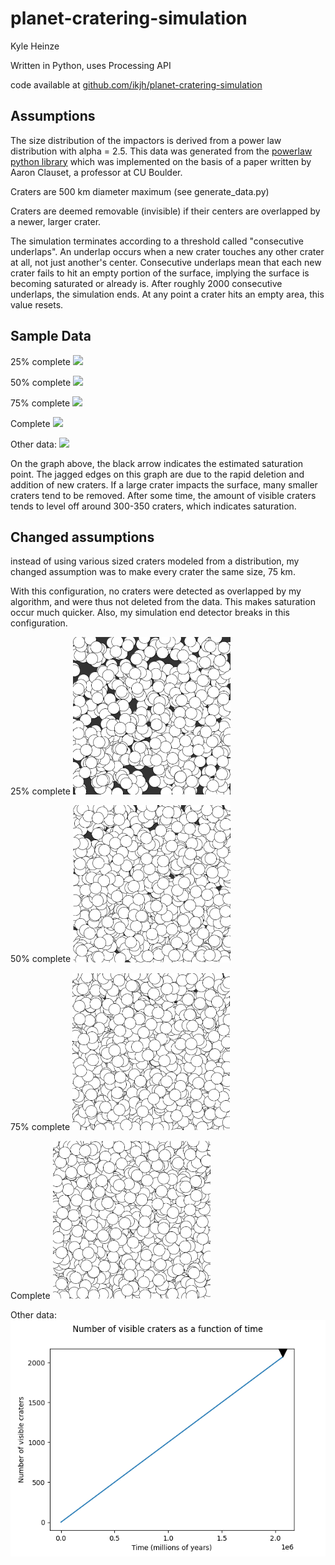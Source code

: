 # planet-cratering-simulation

Kyle Heinze

Written in Python, uses Processing API

code available at [github.com/ikjh/planet-cratering-simulation](github.com/ikjh/planet-cratering-simulation)

## Assumptions

The size distribution of the impactors is derived from a power law distribution with alpha = 2.5. This data was generated from the  [powerlaw python library](https://github.com/jeffalstott/powerlaw) which was implemented on the basis of a paper written by Aaron Clauset, a professor at CU Boulder.

Craters are 500 km diameter maximum (see generate_data.py)

Craters are deemed removable (invisible) if their centers are overlapped by a newer, larger crater. 

The simulation terminates according to a threshold called "consecutive underlaps". An underlap occurs when a new crater touches any other crater at all, not just another's center. Consecutive underlaps mean that each new crater fails to hit an empty portion of the surface, implying the surface is becoming saturated or already is. After roughly 2000 consecutive underlaps, the simulation ends. At any point a crater hits an empty area, this value resets.

## Sample Data
25% complete
<img src="img/sim_13.png" width="50%">

50% complete
<img src="img/sim_24.png" width="50%">

75% complete
<img src="img/sim_35.png" width="50%">

Complete
<img src="img/sim_46.png" width="50%">

Other data:
<img src="analyze/plot1.png">

On the graph above, the black arrow indicates the estimated saturation point. The jagged edges on this graph are due to the rapid deletion and addition of new craters. If a large crater impacts the surface, many smaller craters tend to be removed. After some time, the amount of visible craters tends to level off around 300-350 craters, which indicates saturation.





## Changed assumptions

instead of using various sized craters modeled from a distribution, my changed assumption was to make every crater the same size, 75 km.

With this configuration, no craters were detected as overlapped by my algorithm, and were thus not deleted from the data. This makes saturation occur much quicker.  Also, my simulation end detector breaks in this configuration.

25% complete
<img src="img/sim_7.png" width="50%">

50% complete
<img src="img/sim_12.png" width="50%">

75% complete
<img src="img/sim_17.png" width="50%">

Complete
<img src="img/sim_22.png" width="50%">

Other data:
<img src="analyze/plot2.png">


